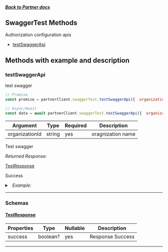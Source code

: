 




##### [Back to Partner docs](./README.md)

## SwaggerTest Methods
Authorization configuration apis

* [testSwaggerApi](#testswaggerapi)



## Methods with example and description




### testSwaggerApi
test swagger



```javascript
// Promise
const promise = partnerClient.swaggerTest.testSwaggerApi({  organizationId : value });

// Async/Await
const data = await partnerClient.swaggerTest.testSwaggerApi({  organizationId : value });
```





| Argument  |  Type  | Required | Description |
| --------- | -----  | -------- | ----------- | 
| organizationId | string | yes | oragnization name |  



Test swagger

*Returned Response:*




[TestResponse](#TestResponse)

Success




<details>
<summary><i>&nbsp; Example:</i></summary>

```json
{
  "success": true
}
```
</details>









---



### Schemas


#### [TestResponse](#TestResponse)

 | Properties | Type | Nullable | Description |
 | ---------- | ---- | -------- | ----------- |
 | success | boolean? |  yes  | Response Success |
 

---




